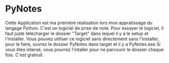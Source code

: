 # PyNotes
Cette Application est ma première réalisation lors mon appratissage du langage Python. C'est un logiciel de prise de note.
Pour essayer le logiciel, il faut juste télécharger le dossier "Target" dans lequel il y a le setup et l'installer.
Vous pouvez utiliser ce logiciel sans directement sans l'installer, pour le faire, ouvrez le dossier PyNotes dans target et il y a PyNotes.exe
Si vous êtes intersé, vous pourrez l'intaller pour ne parcourir le dossier chaque fois.
C'est gratruit.
